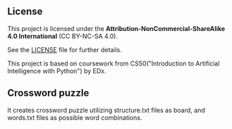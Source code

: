 ## License
This project is licensed under the **Attribution-NonCommercial-ShareAlike 4.0 International** (CC BY-NC-SA 4.0).

See the [LICENSE](LICENSE.txt) file for further details.

This project is based on coursework from CS50("Introduction to Artificial Intelligence with Python") by EDx.

## Crossword puzzle
It creates crossword puzzle utilizing structure.txt files as board, and words.txt files as possible word combinations.
